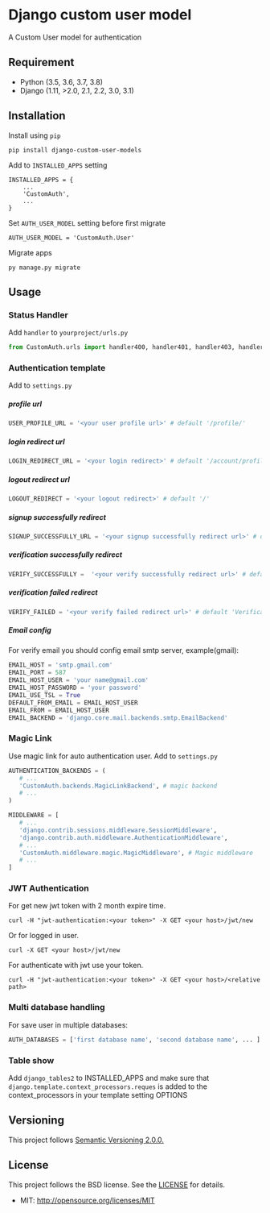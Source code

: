 # Django custom user model

A Custom User model for authentication

## Requirement
* Python (3.5, 3.6, 3.7, 3.8)
* Django (1.11, >2.0, 2.1, 2.2, 3.0, 3.1)

## Installation
Install using ``pip``
    
    pip install django-custom-user-models
    
Add to ``INSTALLED_APPS`` setting

    INSTALLED_APPS = {
        ...
        'CustomAuth',
        ...
    }

Set ``AUTH_USER_MODEL`` setting before first migrate
    
    AUTH_USER_MODEL = 'CustomAuth.User'
    
Migrate apps

    py manage.py migrate
    
## Usage

### Status Handler
Add ``handler`` to ``yourproject/urls.py``
```python
from CustomAuth.urls import handler400, handler401, handler403, handler404, handler500
```

### Authentication template
Add to `settings.py`
##### profile url

```python
USER_PROFILE_URL = '<your user profile url>' # default '/profile/'
```

##### login redirect url
```python
LOGIN_REDIRECT_URL = '<your login redirect>' # default '/account/profile/'
```

 
##### logout redirect url
```python
LOGOUT_REDIRECT = '<your logout redirect>' # default '/'
```
##### signup successfully redirect
```python
SIGNUP_SUCCESSFULLY_URL = '<your signup successfully redirect url>' # default '/profile/'
```

##### verification successfully redirect
```python
VERIFY_SUCCESSFULLY =  '<your verify successfully redirect url>' # default '/profile/' 
```

##### verification failed redirect
```python
VERIFY_FAILED = '<your verify failed redirect url>' # default 'Verification link is invalid!'
```
##### Email config
For verify email you should config email smtp server, example(gmail): 
```python
EMAIL_HOST = 'smtp.gmail.com'
EMAIL_PORT = 587
EMAIL_HOST_USER = 'your name@gmail.com'
EMAIL_HOST_PASSWORD = 'your password'
EMAIL_USE_TSL = True
DEFAULT_FROM_EMAIL = EMAIL_HOST_USER
EMAIL_FROM = EMAIL_HOST_USER
EMAIL_BACKEND = 'django.core.mail.backends.smtp.EmailBackend'
```

### Magic Link
Use magic link for auto authentication user.
Add to `settings.py`
 ```python
AUTHENTICATION_BACKENDS = (
    # ... 
    'CustomAuth.backends.MagicLinkBackend', # magic backend
    # ...
)

MIDDLEWARE = [
    # ...
    'django.contrib.sessions.middleware.SessionMiddleware',
    'django.contrib.auth.middleware.AuthenticationMiddleware',
    # ...
    'CustomAuth.middleware.magic.MagicMiddleware', # Magic middleware
    # ...
]
```

### JWT Authentication
For get new jwt token with 2 month expire time.
    
    curl -H "jwt-authentication:<your token>" -X GET <your host>/jwt/new
    
Or for logged in user.
    
    curl -X GET <your host>/jwt/new

For authenticate with jwt use your token.
    
    curl -H "jwt-authentication:<your token>" -X GET <your host>/<relative path>

### Multi database handling
For save user in multiple databases:
```python
AUTH_DATABASES = ['first database name', 'second database name', ... ]
```

### Table show
Add `django_tables2` to INSTALLED_APPS and make sure that `django.template.context_processors.reques` 
is added to the context_processors in your template setting OPTIONS

## Versioning
This project follows [Semantic Versioning 2.0.0.](http://semver.org/spec/v2.0.0.html)

    
## License
This project follows the BSD license. See the [LICENSE](./LICENSE) for details.

* MIT: http://opensource.org/licenses/MIT